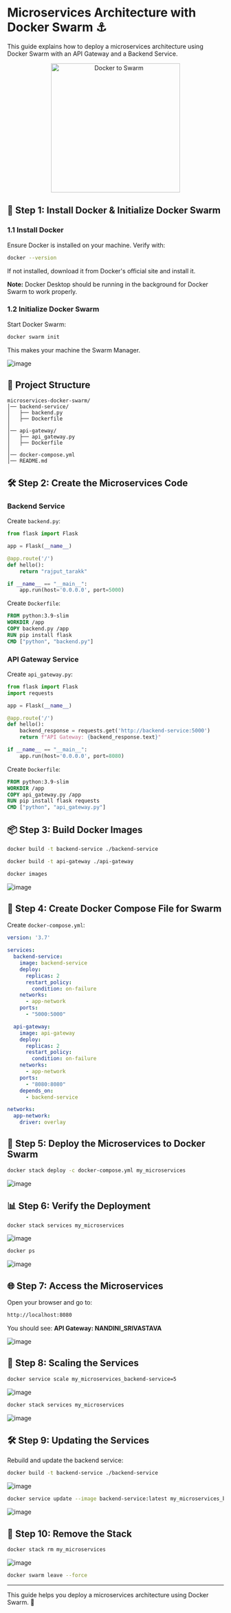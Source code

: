 # Microservices Architecture with Docker Swarm ⚓

This guide explains how to deploy a microservices architecture using Docker Swarm with an API Gateway and a Backend Service.

<p align="center">
  <img src="https://github.com/TarakKatoch/My-Docker-Dockyard/raw/6aa77085daae451d6bd1df2cc3d12c78998797b3/Microservices%20Architecture%20using%20Docker%20Swarm/assets/docker-to-swarm-1.png" alt="Docker to Swarm" width="300" />
</p>


## 🚀 Step 1: Install Docker & Initialize Docker Swarm

### 1.1 Install Docker
Ensure Docker is installed on your machine. Verify with:
```sh
docker --version
```
If not installed, download it from Docker's official site and install it.

**Note:** Docker Desktop should be running in the background for Docker Swarm to work properly.

### 1.2 Initialize Docker Swarm
Start Docker Swarm:
```sh
docker swarm init
```
This makes your machine the Swarm Manager.

  ![image](https://github.com/user-attachments/assets/dfeaa60a-5cac-4a64-9b8f-2ee241806a1d)

## 📁 Project Structure
```
microservices-docker-swarm/
│── backend-service/
│   ├── backend.py
│   ├── Dockerfile
│
│── api-gateway/
│   ├── api_gateway.py
│   ├── Dockerfile
│
│── docker-compose.yml
│── README.md
```

## 🛠 Step 2: Create the Microservices Code

### Backend Service
Create `backend.py`:
```python
from flask import Flask

app = Flask(__name__)

@app.route('/')
def hello():
    return "rajput_tarakk"

if __name__ == "__main__":
    app.run(host='0.0.0.0', port=5000)
```
Create `Dockerfile`:
```dockerfile
FROM python:3.9-slim
WORKDIR /app
COPY backend.py /app
RUN pip install flask
CMD ["python", "backend.py"]
```

### API Gateway Service
Create `api_gateway.py`:
```python
from flask import Flask
import requests

app = Flask(__name__)

@app.route('/')
def hello():
    backend_response = requests.get('http://backend-service:5000')
    return f"API Gateway: {backend_response.text}"

if __name__ == "__main__":
    app.run(host='0.0.0.0', port=8080)
```
Create `Dockerfile`:
```dockerfile
FROM python:3.9-slim
WORKDIR /app
COPY api_gateway.py /app
RUN pip install flask requests
CMD ["python", "api_gateway.py"]
```

## 📦 Step 3: Build Docker Images
```sh
docker build -t backend-service ./backend-service
```
```sh
docker build -t api-gateway ./api-gateway
```
```sh
docker images
```
![image](https://github.com/user-attachments/assets/d6d6f9ba-d791-4e51-98f2-88369c00769a)

## 📜 Step 4: Create Docker Compose File for Swarm
Create `docker-compose.yml`:
```yaml
version: '3.7'

services:
  backend-service:
    image: backend-service
    deploy:
      replicas: 2
      restart_policy:
        condition: on-failure
    networks:
      - app-network
    ports:
      - "5000:5000"

  api-gateway:
    image: api-gateway
    deploy:
      replicas: 2
      restart_policy:
        condition: on-failure
    networks:
      - app-network
    ports:
      - "8080:8080"
    depends_on:
      - backend-service

networks:
  app-network:
    driver: overlay
```

## 🚀 Step 5: Deploy the Microservices to Docker Swarm
```sh
docker stack deploy -c docker-compose.yml my_microservices
```

  ![image](https://github.com/user-attachments/assets/77dfb7c5-391b-400e-a924-1baf5df70d23)


## 📊 Step 6: Verify the Deployment
```sh
docker stack services my_microservices
```
  ![image](https://github.com/user-attachments/assets/7257c8e6-00ae-4873-9853-64c19034df4c)

```sh
docker ps
```
  ![image](https://github.com/user-attachments/assets/4378438f-dada-4796-ae25-10a960b612de)

## 🌐 Step 7: Access the Microservices
Open your browser and go to:
```sh
http://localhost:8080
```
You should see: **API Gateway: NANDINI_SRIVASTAVA**

  ![image](https://github.com/user-attachments/assets/add6a367-0685-45c7-becb-d1e16e2ee5c4)

## 🔄 Step 8: Scaling the Services
```sh
docker service scale my_microservices_backend-service=5
```
![image](https://github.com/user-attachments/assets/f34562b4-795b-4c80-9b81-1500a76036d4)

```sh
docker stack services my_microservices
```
![image](https://github.com/user-attachments/assets/9b0e94e5-1339-431e-85ac-699ac96facc2)


## 🛠 Step 9: Updating the Services
Rebuild and update the backend service:
```sh
docker build -t backend-service ./backend-service
```
![image](https://github.com/user-attachments/assets/3f5e0992-45cb-477a-88be-4ebb4bc4f220)

```sh
docker service update --image backend-service:latest my_microservices_backend-service
```
![image](https://github.com/user-attachments/assets/a16672c1-8a52-4b76-89cb-44c67b0a0ee7)

## 🛑 Step 10: Remove the Stack
```sh
docker stack rm my_microservices
```
![image](https://github.com/user-attachments/assets/02cc838b-c192-4ccd-a44e-c9c0353ed8ed)

```sh
docker swarm leave --force
```

---
This guide helps you deploy a microservices architecture using Docker Swarm. 🚀
